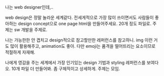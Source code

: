 나는 web designer인데,..

web design은 정말 놀라운 세계같다.
전세게적으로 가장 많이 쓰이면서도 사람들이 좋아하는 design concept으로 one page html을 만들어주세요.
20개 정도 파일로.
주제는 sw 개발을 주제로.

나는 가능한한 안 겹치고 design적으로 참고할만한 레퍼런스를 참고하니. img 이런 거도 많이 활용해주고, animation도 좋아.
다만 emoji는 품격을 떨어뜨리는 요소이므로 적절하게 자재해.

나에게 영감을 주는 세계에서 가장 인기있는 design 기법과 styling 레퍼런스를 보여다오. 10개 파일 더 만들어봐. 좀 구체적이고 상세하게. 주제는 모임.